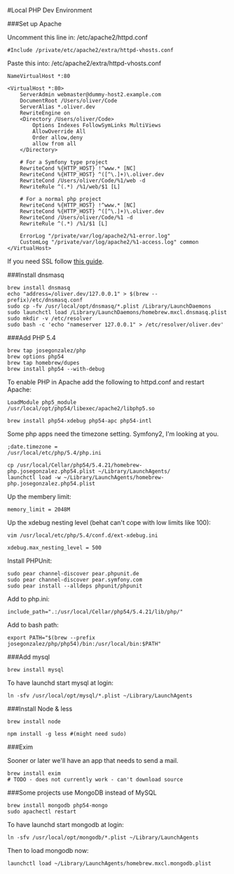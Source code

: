 #Local PHP Dev Environment

###Set up Apache

Uncomment this line in: /etc/apache2/httpd.conf

    #Include /private/etc/apache2/extra/httpd-vhosts.conf

Paste this into: /etc/apache2/extra/httpd-vhosts.conf

    NameVirtualHost *:80

    <VirtualHost *:80>
        ServerAdmin webmaster@dummy-host2.example.com
        DocumentRoot /Users/oliver/Code
        ServerAlias *.oliver.dev
        RewriteEngine on
        <Directory /Users/oliver/Code>
            Options Indexes FollowSymLinks MultiViews
            AllowOverride All
            Order allow,deny
            allow from all
        </Directory>

        # For a Symfony type project
        RewriteCond %{HTTP_HOST} !^www.* [NC]
        RewriteCond %{HTTP_HOST} ^([^\.]+)\.oliver.dev
        RewriteCond /Users/oliver/Code/%1/web -d
        RewriteRule ^(.*) /%1/web/$1 [L]

        # For a normal php project
        RewriteCond %{HTTP_HOST} !^www.* [NC]
        RewriteCond %{HTTP_HOST} ^([^\.]+)\.oliver.dev
        RewriteCond /Users/oliver/Code/%1 -d
        RewriteRule ^(.*) /%1/$1 [L]

        ErrorLog "/private/var/log/apache2/%1-error.log"
        CustomLog "/private/var/log/apache2/%1-access.log" common
    </VirtualHost>

If you need SSL follow [this guide](http://blog.andyhunt.info/2011/11/26/apache-ssl-on-max-osx-lion-10-7/).

###Install dnsmasq

    brew install dnsmasq
    echo "address=/oliver.dev/127.0.0.1" > $(brew --prefix)/etc/dnsmasq.conf
    sudo cp -fv /usr/local/opt/dnsmasq/*.plist /Library/LaunchDaemons
    sudo launchctl load /Library/LaunchDaemons/homebrew.mxcl.dnsmasq.plist
    sudo mkdir -v /etc/resolver
    sudo bash -c 'echo "nameserver 127.0.0.1" > /etc/resolver/oliver.dev'


###Add PHP 5.4

    brew tap josegonzalez/php
    brew options php54
    brew tap homebrew/dupes
    brew install php54 --with-debug

To enable PHP in Apache add the following to httpd.conf and restart Apache:

    LoadModule php5_module    /usr/local/opt/php54/libexec/apache2/libphp5.so

    brew install php54-xdebug php54-apc php54-intl

Some php apps need the timezone setting. Symfony2, I'm looking at you.

    ;date.timezone =
    /usr/local/etc/php/5.4/php.ini

    cp /usr/local/Cellar/php54/5.4.21/homebrew-php.josegonzalez.php54.plist ~/Library/LaunchAgents/
    launchctl load -w ~/Library/LaunchAgents/homebrew-php.josegonzalez.php54.plist

Up the membery limit:
    
    memory_limit = 2048M

Up the xdebug nesting level (behat can't cope with low limits like 100):

    vim /usr/local/etc/php/5.4/conf.d/ext-xdebug.ini

    xdebug.max_nesting_level = 500

Install PHPUnit:

    sudo pear channel-discover pear.phpunit.de
    sudo pear channel-discover pear.symfony.com
    sudo pear install --alldeps phpunit/phpunit

Add to php.ini:

    include_path=".:/usr/local/Cellar/php54/5.4.21/lib/php/"

Add to bash path:

    export PATH="$(brew --prefix josegonzalez/php/php54)/bin:/usr/local/bin:$PATH"

###Add mysql

    brew install mysql

To have launchd start mysql at login:

    ln -sfv /usr/local/opt/mysql/*.plist ~/Library/LaunchAgents

###Install Node & less

    brew install node

    npm install -g less #(might need sudo)

###Exim

Sooner or later we'll have an app that needs to send a mail.

    brew install exim
    # TODO - does not currently work - can't download source

###Some projects use MongoDB instead of MySQL

    brew install mongodb php54-mongo
    sudo apachectl restart

To have launchd start mongodb at login:

    ln -sfv /usr/local/opt/mongodb/*.plist ~/Library/LaunchAgents

Then to load mongodb now:

    launchctl load ~/Library/LaunchAgents/homebrew.mxcl.mongodb.plist

